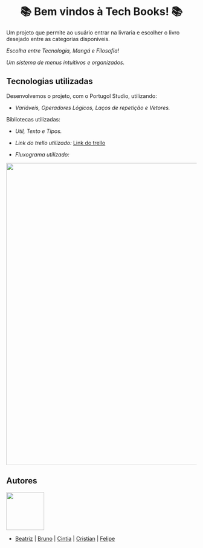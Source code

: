<h1 align="center"> 📚 Bem vindos à Tech Books! 📚</h1>
<base target="_blank">

Um projeto que permite ao usuário entrar na livraria e escolher o livro desejado entre as categorias disponiveis.

<i>Escolha entre Tecnologia, Mangá e Filosofia!</i>

<i>Um sistema de menus intuitivos e organizados.</i>



## Tecnologias utilizadas
Desenvolvemos o projeto, com o Portugol Studio, utilizando:

* <i>Variáveis, Operadores Lógicos, Laços de repetição e Vetores.</i>

Bibliotecas utilizadas:
* <i>Util, Texto e Tipos.</i>



* <i>Link do trello utilizado:</i>
<a href="https://trello.com/b/lbvETDBl/projeto-final-l%C3%B3gica-de-programa%C3%A7%C3%A3o-livraria%22%3E">Link do trello</a>

* <i>Fluxograma utilizado:</i>

<div align="center"><img src="https://cdn.discordapp.com/attachments/1135262336819679372/1139981119421435904/Fluxograma_Grupo_1_-_Login.drawio_1.png" height="800" width="600"></div>


## Autores
<img src="https://cdn.discordapp.com/attachments/1135262336819679372/1140675577733464254/github-logo-git-hub-icon-with-text-on-white-and-black-background-free-vector_2-removebg-preview.png" height="100" width="100" />


- [Beatriz](https://github.com/beabarcel) | [Bruno](https://github.com/brunolimaptr) | [Cintia](https://github.com/Cintiaaaa) | [Cristian](https://github.com/leignel) | [Felipe](https://github.com/FelipeSutter)

